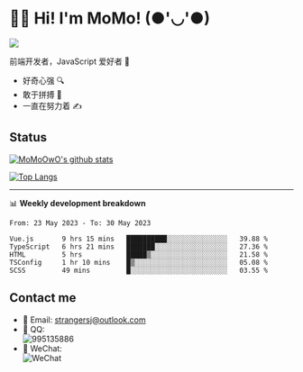 # 👨‍🎓 Hi! I'm MoMo! (●'◡'●)

[![](https://img.shields.io/badge/-@MoMoOwO-%23181717?style=flat-square&logo=github)](https://github.com/MoMoOwO)

前端开发者，JavaScript 爱好者 💖
- 好奇心强 🔍
- 敢于拼搏 💪
- 一直在努力着 ✍

## Status

[![MoMoOwO's github stats](https://github-readme-stats.vercel.app/api?username=MoMoOwO&show_icons=true&theme=tokyonight)](https://github.com/MoMoOwO)

[![Top Langs](https://github-readme-stats.vercel.app/api/top-langs/?username=MoMoOwO&layout=compact&theme=tokyonight)](https://github.com/MoMoOwO)

---

📊 **Weekly development breakdown**

<!--START_SECTION:waka-->

```text
From: 23 May 2023 - To: 30 May 2023

Vue.js       9 hrs 15 mins   ██████████░░░░░░░░░░░░░░░   39.88 %
TypeScript   6 hrs 21 mins   ███████░░░░░░░░░░░░░░░░░░   27.36 %
HTML         5 hrs           █████▒░░░░░░░░░░░░░░░░░░░   21.58 %
TSConfig     1 hr 10 mins    █▒░░░░░░░░░░░░░░░░░░░░░░░   05.08 %
SCSS         49 mins         █░░░░░░░░░░░░░░░░░░░░░░░░   03.55 %
```

<!--END_SECTION:waka-->

## Contact me

- 📧 Email: strangersj@outlook.com
- 🐧 QQ:  
  ![995135886](https://i.loli.net/2020/11/27/Yx6eDSQi34Va5IA.jpg)
- 💭 WeChat:  
  ![WeChat](https://i.loli.net/2020/11/27/wWX6uVoIQqig5KP.jpg)
  
